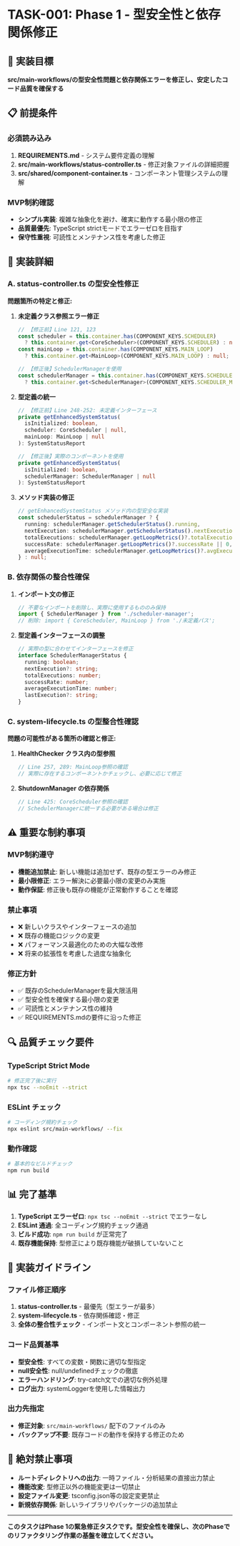 # TASK-001: Phase 1 - 型安全性と依存関係修正

## 🎯 実装目標

**src/main-workflows/の型安全性問題と依存関係エラーを修正し、安定したコード品質を確保する**

## 📋 前提条件

### 必須読み込み
1. **REQUIREMENTS.md** - システム要件定義の理解
2. **src/main-workflows/status-controller.ts** - 修正对象ファイルの詳細把握
3. **src/shared/component-container.ts** - コンポーネント管理システムの理解

### MVP制約確認
- **シンプル実装**: 複雑な抽象化を避け、確実に動作する最小限の修正
- **品質最優先**: TypeScript strictモードでエラーゼロを目指す
- **保守性重視**: 可読性とメンテナンス性を考慮した修正

## 🔧 実装詳細

### A. status-controller.ts の型安全性修正

**問題箇所の特定と修正:**

1. **未定義クラス参照エラー修正**
   ```typescript
   // 【修正前】Line 121, 123
   const scheduler = this.container.has(COMPONENT_KEYS.SCHEDULER) 
     ? this.container.get<CoreScheduler>(COMPONENT_KEYS.SCHEDULER) : null;
   const mainLoop = this.container.has(COMPONENT_KEYS.MAIN_LOOP) 
     ? this.container.get<MainLoop>(COMPONENT_KEYS.MAIN_LOOP) : null;

   // 【修正後】SchedulerManagerを使用
   const schedulerManager = this.container.has(COMPONENT_KEYS.SCHEDULER_MANAGER) 
     ? this.container.get<SchedulerManager>(COMPONENT_KEYS.SCHEDULER_MANAGER) : null;
   ```

2. **型定義の統一**
   ```typescript
   // 【修正前】Line 248-252: 未定義インターフェース
   private getEnhancedSystemStatus(
     isInitialized: boolean,
     scheduler: CoreScheduler | null,
     mainLoop: MainLoop | null
   ): SystemStatusReport

   // 【修正後】実際のコンポーネントを使用
   private getEnhancedSystemStatus(
     isInitialized: boolean,
     schedulerManager: SchedulerManager | null
   ): SystemStatusReport
   ```

3. **メソッド実装の修正**
   ```typescript
   // getEnhancedSystemStatus メソッド内の型安全な実装
   const schedulerStatus = schedulerManager ? {
     running: schedulerManager.getSchedulerStatus().running,
     nextExecution: schedulerManager.getSchedulerStatus().nextExecution,
     totalExecutions: schedulerManager.getLoopMetrics()?.totalExecutions || 0,
     successRate: schedulerManager.getLoopMetrics()?.successRate || 0,
     averageExecutionTime: schedulerManager.getLoopMetrics()?.avgExecutionTime || 0
   } : null;
   ```

### B. 依存関係の整合性確保

1. **インポート文の修正**
   ```typescript
   // 不要なインポートを削除し、実際に使用するもののみ保持
   import { SchedulerManager } from './scheduler-manager';
   // 削除: import { CoreScheduler, MainLoop } from './未定義パス';
   ```

2. **型定義インターフェースの調整**
   ```typescript
   // 実際の型に合わせてインターフェースを修正
   interface SchedulerManagerStatus {
     running: boolean;
     nextExecution?: string;
     totalExecutions: number;
     successRate: number;
     averageExecutionTime: number;
     lastExecution?: string;
   }
   ```

### C. system-lifecycle.ts の型整合性確認

**問題の可能性がある箇所の確認と修正:**

1. **HealthChecker クラス内の型参照**
   ```typescript
   // Line 257, 289: MainLoop参照の確認
   // 実際に存在するコンポーネントかチェックし、必要に応じて修正
   ```

2. **ShutdownManager の依存関係**
   ```typescript
   // Line 425: CoreScheduler参照の確認
   // SchedulerManagerに統一する必要がある場合は修正
   ```

## ⚠️ 重要な制約事項

### MVP制約遵守
- **機能追加禁止**: 新しい機能は追加せず、既存の型エラーのみ修正
- **最小限修正**: エラー解決に必要最小限の変更のみ実施
- **動作保証**: 修正後も既存の機能が正常動作することを確認

### 禁止事項
- ❌ 新しいクラスやインターフェースの追加
- ❌ 既存の機能ロジックの変更
- ❌ パフォーマンス最適化のための大幅な改修
- ❌ 将来の拡張性を考慮した過度な抽象化

### 修正方針
- ✅ 既存のSchedulerManagerを最大限活用
- ✅ 型安全性を確保する最小限の変更
- ✅ 可読性とメンテナンス性の維持
- ✅ REQUIREMENTS.mdの要件に沿った修正

## 🔍 品質チェック要件

### TypeScript Strict Mode
```bash
# 修正完了後に実行
npx tsc --noEmit --strict
```

### ESLint チェック
```bash
# コーディング規約チェック
npx eslint src/main-workflows/ --fix
```

### 動作確認
```bash
# 基本的なビルドチェック
npm run build
```

## 📊 完了基準

1. **TypeScript エラーゼロ**: `npx tsc --noEmit --strict` でエラーなし
2. **ESLint 通過**: 全コーディング規約チェック通過
3. **ビルド成功**: `npm run build` が正常完了
4. **既存機能保持**: 型修正により既存機能が破損していないこと

## 📝 実装ガイドライン

### ファイル修正順序
1. **status-controller.ts** - 最優先（型エラーが最多）
2. **system-lifecycle.ts** - 依存関係確認・修正
3. **全体の整合性チェック** - インポート文とコンポーネント参照の統一

### コード品質基準
- **型安全性**: すべての変数・関数に適切な型指定
- **null安全性**: null/undefinedチェックの徹底
- **エラーハンドリング**: try-catch文での適切な例外処理
- **ログ出力**: systemLoggerを使用した情報出力

### 出力先指定
- **修正対象**: `src/main-workflows/` 配下のファイルのみ
- **バックアップ不要**: 既存コードの動作を保持する修正のため

## 🚫 絶対禁止事項

- **ルートディレクトリへの出力**: 一時ファイル・分析結果の直接出力禁止
- **機能改変**: 型修正以外の機能変更は一切禁止
- **設定ファイル変更**: tsconfig.json等の設定変更禁止
- **新規依存関係**: 新しいライブラリやパッケージの追加禁止

---

**このタスクはPhase 1の緊急修正タスクです。型安全性を確保し、次のPhaseでのリファクタリング作業の基盤を確立してください。**
